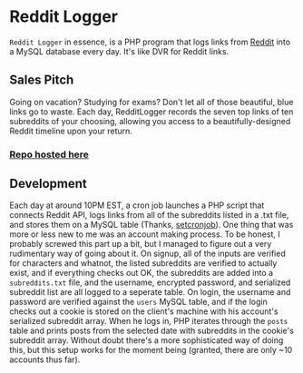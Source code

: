 # Reddit Logger
`Reddit Logger` in essence, is a PHP program that logs links from [Reddit](http://reddit.com) into a MySQL database every day. It's like DVR for Reddit links.

## Sales Pitch

Going on vacation? Studying for exams? Don't let all of those beautiful, blue links go to waste. Each day, RedditLogger records the seven top links of ten subreddits of your choosing, allowing you access to a beautifully-designed Reddit timeline upon your return.

### [Repo hosted here](http://redditlogger.com/)


## Development

Each day at around 10PM EST, a cron job launches a PHP script that connects Reddit API, logs links from all of the subreddits listed in a .txt file, and stores them on a MySQL table (Thanks, [setcronjob](http://setcronjob.com/)). One thing that was more or less new to me was an account making process. To be honest, I probably screwed this part up a bit, but I managed to figure out a very rudimentary way of going about it. On signup, all of the inputs are verified for characters and whatnot, the listed subreddits are verified to actually exist, and if everything checks out OK, the subreddits are added into a `subreddits.txt` file, and the username, encrypted password, and serialized subreddit list are all logged to a seperate table. On login, the username and password are verified against the `users` MySQL table, and if the login checks out a cookie is stored on the client's machine with his account's serialized subreddit array. When he logs in, PHP iterates through the `posts` table and prints posts from the selected date with subreddits in the cookie's subreddit array. Without doubt there's a more sophisticated way of doing this, but this setup works for the moment being (granted, there are only ~10 accounts thus far).
